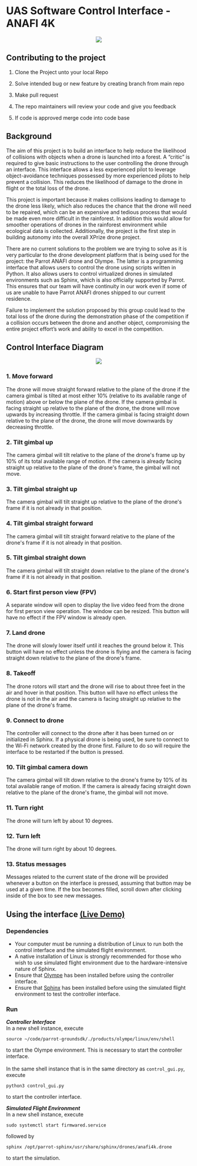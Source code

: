 # UAS Software Control Interface - ANAFI 4K

<p align="center">
    <img src="images/team_emblem.png">
</p>

## Contributing to the project

1. Clone the Project unto your local Repo

2. Solve intended bug or new feature by creating branch from main repo

3. Make pull request

4. The repo maintainers will review your code and give you feedback

5. If code is approved merge code into code base

## Background
The aim of this project is to build an interface to help reduce the likelihood of collisions with objects when a drone is launched into a forest. A “critic” is required to give basic instructions to the user controlling the drone through an interface. This interface allows a less experienced pilot to leverage object-avoidance techniques possessed by more experienced pilots to help prevent a collision. This reduces the likelihood of damage to the drone in flight or the total loss of the drone. 
 
This project is important because it makes collisions leading to damage to the drone less likely, which also reduces the chance that the drone will need to be repaired, which can be an expensive and tedious process that would be made even more difficult in the rainforest. In addition this would allow for smoother operations of drones in the rainforest environment while ecological data is collected. Additionally, the project is the first step in building autonomy into the overall XPrize drone project.
 
There are no current solutions to the problem we are trying to solve as it is very particular to the drone development platform that is being used for the project: the Parrot ANAFI drone and Olympe. The latter is a programming interface that allows users to control the drone using scripts written in Python. It also allows users to control virtualized drones in simulated environments such as Sphinx, which is also officially supported by Parrot. This ensures that our team will have continuity in our work even if some of us are unable to have Parrot ANAFI drones shipped to our current residence. 
 
Failure to implement the solution proposed by this group could lead to the total loss of the drone during the demonstration phase of the competition if a collision occurs between the drone and another object, compromising the entire project effort’s work and ability to excel in the competition.

## Control Interface Diagram
<p align="center">
    <img src="images/control_interface_diagram.png">
</p>

### 1. Move forward
The drone will move straight forward relative to the plane of the drone if the camera gimbal is tilted at most either 10% (relative to its available range of motion) above or below the plane of the drone. If the camera gimbal is facing straight up relative to the plane of the drone, the drone will move upwards by increasing throttle. If the camera gimbal is facing straight down relative to the plane of the drone, the drone will move downwards by decreasing throttle. 
### 2. Tilt gimbal up
The camera gimbal will tilt relative to the plane of the drone's frame up by 10% of its total available range of motion. If the camera is already facing straight up relative to the plane of the drone's frame, the gimbal will not move.
### 3. Tilt gimbal straight up
The camera gimbal will tilt straight up relative to the plane of the drone's frame if it is not already in that position. 
### 4. Tilt gimbal straight forward 
The camera gimbal will tilt straight forward relative to the plane of the drone's frame if it is not already in that position.
### 5. Tilt gimbal straight down
The camera gimbal will tilt straight down relative to the plane of the drone's frame if it is not already in that position. 
### 6. Start first person view (FPV)
A separate window will open to display the live video feed from the drone for first person view operation. The window can be resized. This button will have no effect if the FPV window is already open.
### 7. Land drone 
The drone will slowly lower itself until it reaches the ground below it. This button will have no effect unless the drone is flying and the camera is facing straight down relative to the plane of the drone's frame.  
### 8. Takeoff
The drone rotors will start and the drone will rise to about three feet in the air and hover in that position. This button will have no effect unless the drone is not in the air and the camera is facing straight up relative to the plane of the drone's frame.
### 9. Connect to drone
The controller will connect to the drone after it has been turned on or initialized in Sphinx. If a physical drone is being used, be sure to connect to the Wi-Fi network created by the drone first. Failure to do so will require the interface to be restarted if the button is pressed. 
### 10. Tilt gimbal camera down
The camera gimbal will tilt down relative to the drone's frame by 10% of its total available range of motion. If the camera is already facing straight down relative to the plane of the drone's frame, the gimbal will not move. 
### 11. Turn right
The drone will turn left by about 10 degrees. 
### 12. Turn left
The drone will turn right by about 10 degrees. 
### 13. Status messages
Messages related to the current state of the drone will be provided whenever a button on the interface is pressed, assuming that button may be used at a given time. If the box becomes filled, scroll down after clicking inside of the box to see new messages.

## Using the interface [(Live Demo)](https://youtu.be/55FwVCVg6VY)
### Dependencies 
* Your computer must be running a distribution of Linux to run both the control interface and the 
simulated flight environment.
* A native installation of Linux is strongly recommended for those who wish to use simulated flight 
environment due to the hardware-intensive nature of Sphinx.
* Ensure that [Olympe](https://developer.parrot.com/docs/olympe/installation.html) has been installed before using the controller interface.
* Ensure that [Sphinx](https://developer.parrot.com/docs/sphinx/installation.html) has been installed
before using the simulated flight environment to test the controller interface. 
### Run 
***Controller Interface*** </br>
In a new shell instance, execute 
``` 
source ~/code/parrot-groundsdk/./products/olympe/linux/env/shell 
```
to start the Olympe environment. This is necessary to start the controller interface. </br> </br>
In the same shell instance that is in the same directory as ```control_gui.py```, execute 
```
python3 control_gui.py
```
to start the controller interface. </br> 

***Simulated Flight Environment*** </br>
In a new shell instance, execute 
```
sudo systemctl start firmwared.service
```
followed by 
```
sphinx /opt/parrot-sphinx/usr/share/sphinx/drones/anafi4k.drone
```
to start the simulation.
